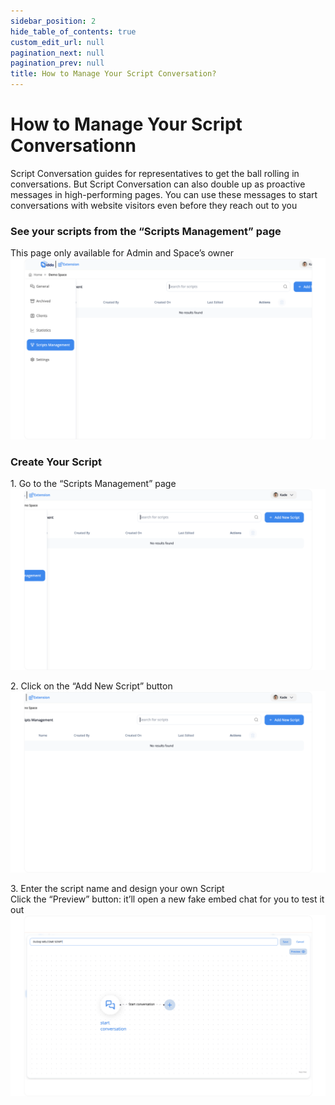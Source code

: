```yaml
---  
sidebar_position: 2  
hide_table_of_contents: true  
custom_edit_url: null  
pagination_next: null  
pagination_prev: null  
title: How to Manage Your Script Conversation?  
---  
```

# How to Manage Your Script Conversationn  
  
Script Conversation guides for representatives to get the ball rolling in conversations. But Script Conversation can also double up as proactive messages in high-performing pages. You can use these messages to start conversations with website visitors even before they reach out to you  
  
### See your scripts from the “Scripts Management” page   
This page only available for Admin and Space’s owner  
![ ](./img/manage-script-conversation-1.png)  
  
### Create Your Script  
  
1\. Go to the “Scripts Management” page  
![ ](./img/manage-script-conversation-2.png)  
  
2\. Click on the “Add New Script” button  
![ ](./img/manage-script-conversation-3.png)  
  
3\. Enter the script name and design your own Script  
   Click the “Preview” button: it’ll open a new fake embed chat for you to test it out  
![ ](./img/manage-script-conversation-4.png)  
  
